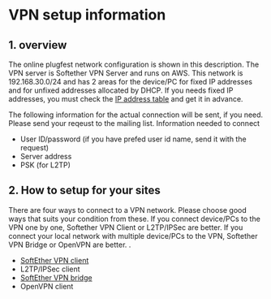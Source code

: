 # VPN setup information

## 1. overview

The online plugfest network configuration is shown in this description. The VPN server is Softether VPN Server and runs on AWS.
This network is 192.168.30.0/24 and has 2 areas for the device/PC for fixed IP addresses and for unfixed addresses allocated by DHCP.
If you needs fixed IP addresses, you must check the [IP address table]( https://github.com/mryuichi/docs/blob/master/vpn_ipadr.csv ) and get it in advance.

The following information for the actual connection will be sent, if you need. Please send your reqeust to the mailing list.
Information needed to connect
- User ID/password (if you have prefed user id name, send it with the request)
- Server address
- PSK (for L2TP)

## 2. How to setup for your sites

There are four ways to connect to a VPN network. Please choose good ways that suits your condition from these.
If you connect device/PCs to the VPN one by one, Softether VPN Client or L2TP/IPSec are better. 
If you connect your local network with multiple device/PCs to the VPN, Softether VPN Bridge or OpenVPN are better.
.
- [SoftEther VPN client]( https://github.com/mryuichi/docs/blob/master/vpn_softetherclient.md )
- L2TP/IPSec client
- [SoftEther VPN bridge]( https://github.com/mryuichi/docs/blob/master/vpn_softetherbridge.md )
- OpenVPN client

